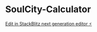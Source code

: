 # SoulCity-Calculator

[Edit in StackBlitz next generation editor ⚡️](https://stackblitz.com/~/github.com/ItsmeBlackOps/SoulCity-Calculator)